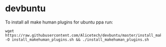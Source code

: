 # devbuntu

To install all make human plugins for ubuntu ppa run:

```
wget https://raw.githubusercontent.com/Alicetech/devbuntu/master/install_makehuman_plugins.sh -O install_makehuman_plugins.sh && ./install_makehuman_plugins.sh
```
